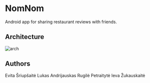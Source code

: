 # NomNom
Android app for sharing restaurant reviews with friends.

## Architecture
![arch](https://github.com/NomNom-app/.github/assets/61557728/01ca4145-48f7-47db-9fe9-47a4a69a8410)

## Authors
Evita Šriupšaitė
Lukas Andrijauskas
Rugilė Petraitytė
Ieva Žukauskaitė
